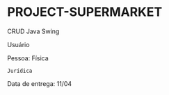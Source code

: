 # PROJECT-SUPERMARKET

CRUD Java Swing 

Usuário


Pessoa:
	Física
	
	Jurídica
	
Data de entrega: 11/04
